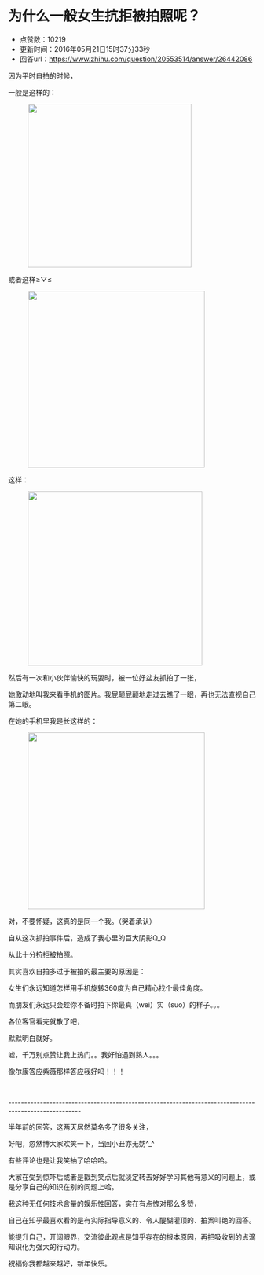 # 为什么一般女生抗拒被拍照呢？
- 点赞数：10219
- 更新时间：2016年05月21日15时37分33秒
- 回答url：https://www.zhihu.com/question/20553514/answer/26442086
<body>
 <p data-pid="XWvSpj9V">因为平时自拍的时候，</p>
 <p data-pid="P7shkOm0">一般是这样的：</p>
 <figure>
  <img src="https://picx.zhimg.com/50/2d16ee142f36c25be9b6dc2435de3bfe_720w.jpg?source=1940ef5c" data-rawwidth="333" data-rawheight="445" data-original-token="2d16ee142f36c25be9b6dc2435de3bfe" class="content_image" width="333">
 </figure>
 <p data-pid="28o3cCJL">或者这样≥▽≤</p>
 <figure>
  <img src="https://picx.zhimg.com/50/b9eef1161a688ffea4abc9f592f915a7_720w.jpg?source=1940ef5c" data-rawwidth="360" data-rawheight="478" data-original-token="b9eef1161a688ffea4abc9f592f915a7" class="content_image" width="360">
 </figure>
 <p data-pid="kckO1CIb">这样：</p>
 <figure>
  <img src="https://pic1.zhimg.com/50/d807a58070db730117d70a7e80a6e0a5_720w.jpg?source=1940ef5c" data-rawwidth="355" data-rawheight="473" data-original-token="d807a58070db730117d70a7e80a6e0a5" class="content_image" width="355">
 </figure>
 <p data-pid="RD-O8gbn">然后有一次和小伙伴愉快的玩耍时，被一位好盆友抓拍了一张，</p>
 <p data-pid="SM_IbwXX">她激动地叫我来看手机的图片。我屁颠屁颠地走过去瞧了一眼，再也无法直视自己第二眼。</p>
 <p data-pid="ERL1KHP1">在她的手机里我是长这样的：</p>
 <figure>
  <img src="https://picx.zhimg.com/50/acee3b2d227b16fb721bffa84cea9fd1_720w.jpg?source=1940ef5c" data-rawwidth="360" data-rawheight="480" data-original-token="acee3b2d227b16fb721bffa84cea9fd1" class="content_image" width="360">
 </figure>
 <p data-pid="WcZYPdXf">对，不要怀疑，这真的是同一个我。（哭着承认）</p>
 <p data-pid="IUcCcUwl">自从这次抓拍事件后，造成了我心里的巨大阴影Q_Q</p>
 <p data-pid="cN5ZbCmJ">从此十分抗拒被拍照。</p>
 <p data-pid="VmJsAT_R">其实喜欢自拍多过于被拍的最主要的原因是：</p>
 <p data-pid="rHy6hevJ">女生们永远知道怎样用手机旋转360度为自己精心找个最佳角度。</p>
 <p data-pid="WZW12LxY">而朋友们永远只会趁你不备时拍下你最真（wei）实（suo）的样子。。。</p>
 <p data-pid="XlcLv2jc">各位客官看完就散了吧，</p>
 <p data-pid="r1DV374o">默默明白就好。</p>
 <p data-pid="VlbzoD4O">嘘，千万别点赞让我上热门。。我好怕遇到熟人。。。</p>
 <p data-pid="JVjrnKb2">像尔康答应紫薇那样答应我好吗！！！</p>
 <br>
 <p data-pid="hLMqML-c">-----------------------------------------------------------------------------------------------------</p>
 <p data-pid="Im_Vau7f">半年前的回答，这两天居然莫名多了很多关注，</p>
 <p data-pid="9oKg2N0m">好吧，忽然博大家欢笑一下，当回小丑亦无妨^_^</p>
 <p data-pid="2hoQwrz2">有些评论也是让我笑抽了哈哈哈。</p>
 <p data-pid="LsDFMkdh">大家在受到惊吓后或者是戳到笑点后就淡定转去好好学习其他有意义的问题上，或是分享自己的知识在别的问题上哈。</p>
 <p data-pid="IWFKLZGT">我这种无任何技术含量的娱乐性回答，实在有点愧对那么多赞，</p>
 <p data-pid="tJdCyoYO">自己在知乎最喜欢看的是有实际指导意义的、令人醍醐灌顶的、拍案叫绝的回答。</p>
 <p data-pid="4bfhzFXC">能提升自己，开阔眼界，交流彼此观点是知乎存在的根本原因，再把吸收到的点滴知识化为强大的行动力。</p>
 <p data-pid="lYWt2jGP">祝福你我都越来越好，新年快乐。</p>
</body>